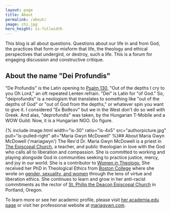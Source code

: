 ```yaml
---
layout: page
title: About
permalink: /about/
image: chi.jpg
hero_height: is-fullwidth
---
```

This blog is all about questions. Questions about our life in and from God, the practices that form or misform that life, the theology and ethical perspectives that undergird, or destroy, such a life. This is a forum for engaging discussion and constructive critique.

## About the name "Dei Profundis"
"De Profundis" is the Latin opening to <a href="http://bible.oremus.org/?ql=70813836" target="_blank" title="Psalm 130 - NRSV">Psalm 130</a>, "Out of the depths I cry to you Oh Lord," an oft repeated Lenten refrain. "Dei" is Latin for "of God." So, "deiprofundis" is a neologism that translates to something like "out of the depths of God" or "out of God from the depths," or whatever spin you want to give it. I considered "Εκ Βαθεον" but we in the West don't do so well with Greek. And alas, "deprofundis" was taken, by the Hungarian T-Mobile and a WOW Guild. Now, it is a Hungarian NGO. Go figure.

{% include image.html width="is-30" ratio="is-4x5" src="authorpicture.jpg" pull="is-pulled-right" alt="Maria Gwyn McDowell" %}## About Maria Gwyn McDowell ('mariagwyn')
The Rev'd Dr. Maria Gwyn McDowell is a priest in <a href="http://www.episcopalchurch.org/" target="_blank">The Episcopal Church</a>, a teacher, and public theologian in love with the God who calls all to liberation and compassion. She is committed to working and playing alongside God in communities seeking to practice justice, mercy, and joy in our world. She is a contributor to <a href="http://womenintheology.org" target="_blank">Women in Theology.</a> She received her PhD in Theological Ethics from <a href="http://www.bc.edu/schools/cas/theology/" target="_blank">Boston College</a> where she wrote on <a href="https://bc.academia.edu/MariaMcDowell" target="_blank">gender, sexuality, and women</a> through the lens of virtue and liberation ethics. She continues to learn and grow in her anti-racist commitments as the rector of <a href="https://stphilipthedeacon.org" target="_blank">St. Philip the Deacon Episcopal Church</a> in Portland, Oregon.

<p>To learn more or see her academic profile, please visit <a href="https://bc.academia.edu/MariaMcDowell" target="_blank">her academia.edu page</a> or visit her professional website at <a href="http://mariagwyn.com/" target="_blank">mariagywn.com</a>.
